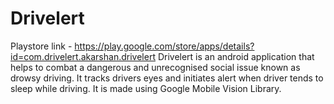 # Drivelert
Playstore link - https://play.google.com/store/apps/details?id=com.drivelert.akarshan.drivelert
Drivelert is an android application that helps to combat a dangerous and unrecognised social issue known as drowsy driving. 
It tracks drivers eyes and initiates alert when driver tends to sleep while driving.
It is made using Google Mobile Vision Library.
